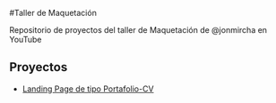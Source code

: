 #Taller de Maquetación

Repositorio de proyectos del taller de Maquetación de @jonmircha en YouTube

## Proyectos

- [Landing Page de tipo Portafolio-CV](https://NaimCBGhassan.github.io/taller-maquetacion/)
